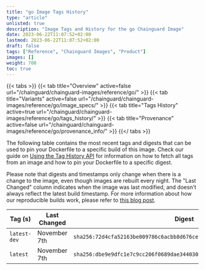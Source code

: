 ```yaml
---
title: "go Image Tags History"
type: "article"
unlisted: true
description: "Image Tags and History for the go Chainguard Image"
date: 2023-06-22T11:07:52+02:00
lastmod: 2023-06-22T11:07:52+02:00
draft: false
tags: ["Reference", "Chainguard Images", "Product"]
images: []
weight: 700
toc: true
---
```


{{< tabs >}}
{{< tab title="Overview" active=false url="/chainguard/chainguard-images/reference/go/" >}}
{{< tab title="Variants" active=false url="/chainguard/chainguard-images/reference/go/image_specs/" >}}
{{< tab title="Tags History" active=true url="/chainguard/chainguard-images/reference/go/tags_history/" >}}
{{< tab title="Provenance" active=false url="/chainguard/chainguard-images/reference/go/provenance_info/" >}}
{{</ tabs >}}

The following table contains the most recent tags and digests that can be used to pin your Dockerfile to a specific build of this image. Check our guide on [Using the Tag History API](/chainguard/chainguard-images/using-the-tag-history-api/) for information on how to fetch all tags from an image and how to pin your Dockerfile to a specific digest.

Please note that digests and timestamps only change when there is a change to the image, even though images are rebuilt every night. The "Last Changed" column indicates when the image was last modified, and doesn't always reflect the latest build timestamp. For more information about how our reproducible builds work, please refer to [this blog post](https://www.chainguard.dev/unchained/reproducing-chainguards-reproducible-image-builds).

| Tag (s)       | Last Changed | Digest                                                                    |
|---------------|--------------|---------------------------------------------------------------------------|
|  `latest-dev` | November 7th | `sha256:72d4cfa52163be009786c6acbb8d676cea4b743b3288db52040df2d47ed7d151` |
|  `latest`     | November 7th | `sha256:dbe9e9dfc1e7c9cc206f0689dae344030b78e45f3328ffd96f7a880cd8f142a6` |

